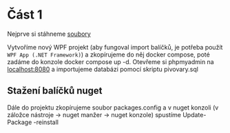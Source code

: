 # Část 1
Nejprve si stáhneme [soubory](https://minhaskamal.github.io/DownGit/#/home?url=https://github.com/TomPribil/WPF_tutorial/tree/main/Checkpoint1/soubory)

Vytvoříme nový WPF projekt (aby fungoval import balíčků, je potřeba použít `WPF App (.NET Framework)`) a zkopírujeme do něj docker compose, poté zadáme do konzole docker compose up -d.
Otevřeme si phpmyadmin na [localhost:8080](http://localhost:8080/) a importujeme databázi pomocí skriptu pivovary.sql

## Stažení balíčků nuget
Dále do projektu zkopírujeme soubor packages.config a v nuget konzoli (v záložce nástroje -> nuget manžer -> nuget konzole) spustíme Update-Package -reinstall
